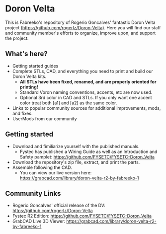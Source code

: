 # Doron Velta

This is Fabreeko's repository of Rogerio Goncalves' fantastic Doron Velta project (https://github.com/rogerlz/Doron-Velta).  Here you will find our staff and community member's efforts to organize, improve upon, and support the project.

## What's here?

- Getting started guides
- Complete STLs, CAD, and everything you need to print and build our Doron Velta kits.
  - **All STLs have been fixed, renamed, and are properly oriented for printing!**
  - Standard Voron naming conventions, accents, etc are now used.
  - Optional 3rd color in CAD and STLs. If you only want one accent color treat both [a1] and [a2] as the same color.
- Links to popular community sources for additional improvements, mods, and fixes.
- UserMods from our community

## Getting started

- Download and fimiliarize yourself with the published manuals.
  - Fystec has published a Wiring Guide as well as an Introduction and Safety pamplet: https://github.com/FYSETC/FYSETC-Doron_Velta
- Download the repository's zip file, extract, and print the parts.
- Assemble following the CAD.
  - You can view our live version here: https://grabcad.com/library/doron-velta-r2-by-fabreeko-1

## Community Links

- Rogerio Goncalves' official release of the DV: https://github.com/rogerlz/Doron-Velta
- Fystec R2 Edition: https://github.com/FYSETC/FYSETC-Doron_Velta
- GrabCAD Live 3D Viewer: https://grabcad.com/library/doron-velta-r2-by-fabreeko-1
